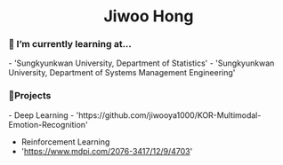 <h1 align="center"> Jiwoo Hong</h1>

<h3>🌱 I’m currently learning at...</h3>
      - 'Sungkyunkwan University, Department of Statistics'
      - 'Sungkyunkwan University, Department of Systems Management Engineering'

<h3>🔭Projects</h3>
- Deep Learning
- 'https://github.com/jiwooya1000/KOR-Multimodal-Emotion-Recognition'

- Reinforcement Learning
- 'https://www.mdpi.com/2076-3417/12/9/4703'
